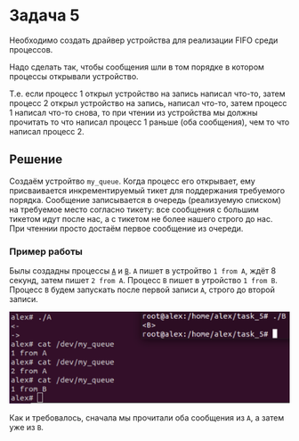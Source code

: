 # Задача 5

Необходимо создать драйвер устройства для реализации FIFO среди процессов.

Надо сделать так, чтобы сообщения шли в том порядке в котором процессы открывали устройство.

Т.е. если процесс 1 открыл устройство на запись написал что-то, затем процесс 2 открыл устройство на запись, написал что-то, затем процесс 1 написал что-то снова, то при чтении из устройства мы должны прочитать то что написал процесс 1 раньше (оба сообщения), чем то что написал процесс 2.

## Решение

Создаём устройтво `my_queue`. Когда процесс его открывает, ему присваивается инкрементируемый тикет для поддержания требуемого порядка. Сообщение записывается в очередь (реализуемую списком) на требуемое место согласно тикету: все сообщения с большим тикетом идут после нас, а с тикетом не более нашего строго до нас. При чтеннии просто достаём первое сообщение из очереди.

### Пример работы

Былы создадны процессы [`A`](./A.c) и [`B`](./B.c). `A` пишет в устройтво `1 from A`, ждёт 8 секунд, затем пишет `2 from A`. Процесс `B` пишет в утройство `1 from B`. Процесс `B` будем запускать после первой записи `A`, строго до второй записи.

![](img/example.png)

Как и требовалось, сначала мы прочитали оба сообщения из `A`, а затем уже из `B`.
